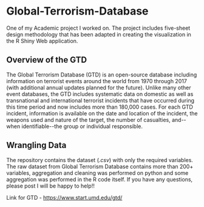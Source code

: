 # Global-Terrorism-Database

One of my Academic project I worked on. The project includes five-sheet design methodology that has been adapted in creating the visualization in the R Shiny Web application.

## Overview of the GTD
The Global Terrorism Database (GTD) is an open-source database including information on terrorist events around the world from 1970 through 2017 (with additional annual updates planned for the future). Unlike many other event databases, the GTD includes systematic data on domestic as well as transnational and international terrorist incidents that have occurred during this time period and now includes more than 180,000 cases. For each GTD incident, information is available on the date and location of the incident, the weapons used and nature of the target, the number of casualties, and--when identifiable--the group or individual responsible.

## Wrangling Data
The repository contains the dataset (*.csv*) with only the required variables. The raw dataset from Global Terrorism Database contains
more than 200+ variables, aggregation and cleaning was performed on python and some aggregation was performed in the R code itself. If you have any questions, please post I will be happy to help!!

Link for GTD - https://www.start.umd.edu/gtd/


